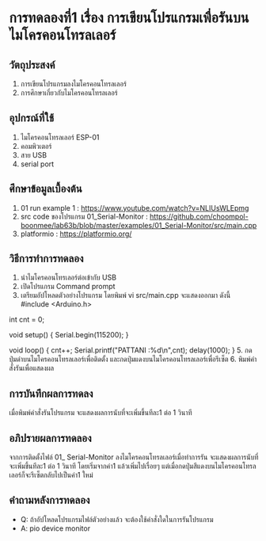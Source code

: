 # การทดลองที่1 เรื่อง การเขียนโปรแกรมเพื่อรันบนไมโครคอนโทรล​เลอร์
## วัตถุประสงค์
1. การเขียนโปรแกรม​ลงไมโครคอนโทรล​เลอร์
2. การศึกษาเกี่ยวกับไมโครคอนโทรล​เลอร์
## อุปกรณ์​ที่ใช้
1. ไมโครคอนโทรล​เลอร์ ESP-01
2. คอมพิวเตอร์
3. สาย USB
4. serial port
## ศึกษาข้อมูลเบื้องต้น
1. 01 run example 1 : https://www.youtube.com/watch?v=NLIUsWLEpmg
2. src code ของโปรแกรม 01_Serial-Monitor : https://github.com/choompol-boonmee/lab63b/blob/master/examples/01_Serial-Monitor/src/main.cpp
3. platformio : https://platformio.org/
## วิธีการทำการทดลอง
1. นำไมโครคอนโทรเลอร์ต่อเข้ากับ USB
2. เปิดโปรแกรม Command prompt
3. เตรียมอัปโหลดตัวอย่างโปรแกรม โดยพิมพ์ vi src/main.cpp จะแสดงออกมา ดังนี้ 
 #include <Arduino.h>

int cnt = 0;

void setup()
{
	Serial.begin(115200);
}

void loop()
{
	cnt++;
	Serial.printf("PATTANI :%d\n",cnt);
	delay(1000);
}
5. กดปุ่มดำบนไมโครคอนโทรล​เลอร์เพื่อติดตั้ง และกดปุ่มแดงบนไมโครคอนโทรล​เลอร์เพื่อรีเซ็ต
6. พิมพ์คำสั่งรันเพื่อแสดงผล
## การบันทึกผลการทดลง
เมื่อพิมพ์คำสั่งรันโปรแกรม จะแสดงผลการนับที่จะเพิ่มขึ้นทีละ1 ต่อ 1 วินาที
## อภิปรายผลการทดลอง
จากการติดตั้งไฟล์ 01_ Serial-Monitor ลงไมโครคอนโทรลเลอร์เมื่อทำการรัน จะแสดงผลการนับที่จะเพิ่มขึ้นทีละ1 ต่อ 1 วินาที โดยเริ่มจากค่า1 แล้วเพิ่มไปเรื่อยๆ แต่เมื่อกดปุ่มสีแดงบนไมโครคอนโทรล​เลอร์ก็จะรีเซ็ตกลับไปเป็นค่า1 ใหม่
## คำถามหลังการทดลอง
* Q: ถ้าอัปโหลดโปรแกรมไฟล์ตัวอย่างแล้ว จะต้องใช้คำสั่งใดในการรันโปรแกรม
* A: pio device monitor


